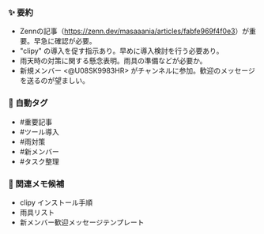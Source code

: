 ### ✨ 要約

- Zennの記事（<https://zenn.dev/masaaania/articles/fabfe969f4f0e3>）が重要。早急に確認が必要。
- "clipy" の導入を促す指示あり。早めに導入検討を行う必要あり。
- 雨天時の対策に関する懸念表明。雨具の準備などが必要か。
- 新規メンバー <@U08SK9983HR> がチャンネルに参加。歓迎のメッセージを送るのが望ましい。

### 🔖 自動タグ

- #重要記事
- #ツール導入
- #雨対策
- #新メンバー
- #タスク整理

### 🔗 関連メモ候補

- clipy インストール手順
- 雨具リスト
- 新メンバー歓迎メッセージテンプレート
